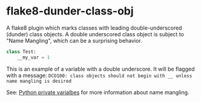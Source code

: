 # flake8-dunder-class-obj

A flake8 plugin which marks classes with leading double-underscored (dunder) class
objects. A double underscored class object is subject to "Name Mangling", which can be a
surprising behavior.

```python
class Test:
    __my_var = 1
```

This is an example of a variable with a double underscore. It will be flagged with a
message:
`DCO100: class objects should not begin with __ unless name mangling is desired`

See:
[Python private varialbes](https://docs.python.org/3/tutorial/classes.html#private-variables)
for more information about name mangling.
